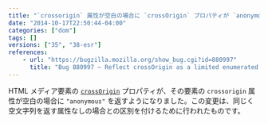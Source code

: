 ```yaml
---
title: "`crossorigin` 属性が空白の場合に `crossOrigin` プロパティが `anonymous` を返すようになりました"
date: "2014-10-17T22:50:44-04:00"
categories: ["dom"]
tags: []
versions: ["35", "38-esr"]
references:
    - url: "https://bugzilla.mozilla.org/show_bug.cgi?id=880997"
      title: "Bug 880997 – Reflect crossOrigin as a limited enumerated attribute"
---
```

HTML メディア要素の [`crossOrigin`](https://developer.mozilla.org/docs/Web/HTML/CORS_settings_attributes) プロパティが、その要素の `crossorigin` 属性が空白の場合に `"anonymous"` を返すようになりました。この変更は、同じく空文字列を返す属性なしの場合との区別を付けるために行われたものです。
